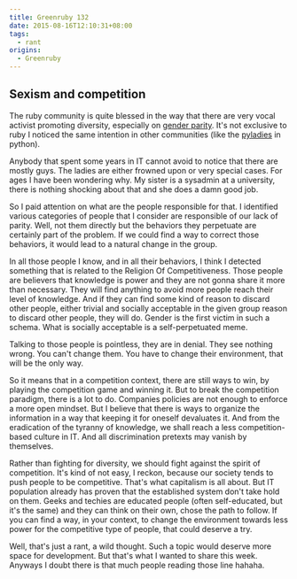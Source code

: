 ```yaml
---
title: Greenruby 132
date: 2015-08-16T12:10:31+08:00
tags:
  - rant
origins:
  - Greenruby
---
```

## Sexism and competition

The ruby community is quite blessed in the way that there are very vocal
activist promoting diversity, especially on [gender parity][railsgirls]. It's
not exclusive to ruby I noticed the same intention in other communities (like
the [pyladies][pyladies] in python).

Anybody that spent some years in IT cannot avoid to notice that there are
mostly guys. The ladies are either frowned upon or very special cases. For
ages I have been wondering why. My sister is a sysadmin at a university, there
is nothing shocking about that and she does a damn good job.

So I paid attention on what are the people responsible for that. I identified
various categories of people that I consider are responsible of our lack of
parity. Well, not them directly but the behaviors they perpetuate are
certainly part of the problem. If we could find a way to correct those
behaviors, it would lead to a natural change in the group.

In all those people I know, and in all their behaviors, I think I detected
something that is related to the Religion Of Competitiveness. Those people are
believers that knowledge is power and they are not gonna share it more than
necessary. They will find anything to avoid more people reach their level of
knowledge. And if they can find some kind of reason to discard other people,
either trivial and socially acceptable in the given group reason to discard
other people, they will do. Gender is the first victim in such a schema. What
is socially acceptable is a self-perpetuated meme.

Talking to those people is pointless, they are in denial. They see nothing
wrong. You can't change them. You have to change their environment, that will
be the only way.

So it means that in a competition context, there are still ways to win, by
playing the competition game and winning it. But to break the competition
paradigm, there is a lot to do. Companies policies are not enough to enforce a
more open mindset. But I believe that there is ways to organize the
information in a way that keeping it for oneself devaluates it. And from the
eradication of the tyranny of knowledge, we shall reach a less
competition-based culture in IT. And all discrimination pretexts may vanish by
themselves.

Rather than fighting for diversity, we should fight against the spirit of
competition. It's kind of not easy, I reckon, because our society tends to
push people to be competitive. That's what capitalism is all about. But IT
population already has proven that the established system don't take hold on
them. Geeks and techies are educated people (often self-educated, but it's the
same) and they can think on their own, chose the path to follow. If you can
find a way, in your context, to change the environment towards less power for
the competitive type of people, that could deserve a try.

Well, that's just a rant, a wild thought. Such a topic would deserve more
space for development. But that's what I wanted to share this week. Anyways I
doubt there is that much people reading those line hahaha.

[railsgirls]: http://railsgirls.com/
[pyladies]: http://www.pyladies.com/ 
